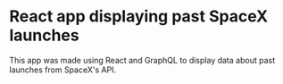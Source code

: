 # React app displaying past SpaceX launches

This app was made using React and GraphQL to display data about past launches from SpaceX's API.
